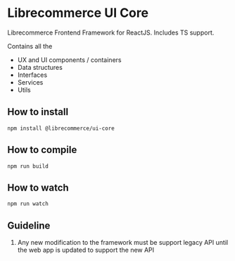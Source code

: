 # Librecommerce UI Core

Librecommerce Frontend Framework for ReactJS. Includes TS support.

Contains all the

- UX and UI components / containers
- Data structures
- Interfaces
- Services
- Utils

## How to install

```
npm install @librecommerce/ui-core

```

## How to compile

```
npm run build
```

## How to watch

```
npm run watch
```

## Guideline

1. Any new modification to the framework must be support legacy API until the web app is updated to support the new API
